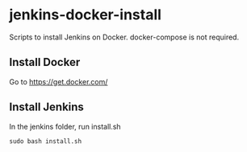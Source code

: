 # jenkins-docker-install
Scripts to install Jenkins on Docker. docker-compose is not required.

## Install Docker

Go to https://get.docker.com/

## Install Jenkins

In the jenkins folder, run install.sh

    sudo bash install.sh
